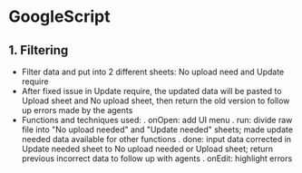 # GoogleScript

## 1. Filtering
- Filter data and put into 2 different sheets: No upload need and Update require
- After fixed issue in Update require, the updated data will be pasted to Upload sheet and No upload sheet, then return the old version to follow up errors made by the agents
- Functions and techniques used:
  . onOpen: add UI menu
  . run: divide raw file into "No upload needed" and "Update needed" sheets; made update needed data available for other functions
  . done: input data corrected in Update needed sheet to No upload needed or Upload sheet; return previous incorrect data to follow up with agents
  . onEdit: highlight errors 
